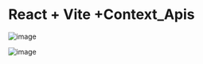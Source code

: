 # React + Vite +Context_Apis

![image](https://github.com/H1manshus0ni/themeToggler_ContextApi/assets/97780628/664bc51e-bb01-40c2-b01c-cc6f5de6ad6d)

![image](https://github.com/H1manshus0ni/themeToggler_ContextApi/assets/97780628/8aa9209b-e8a5-4321-8745-44847087eabc)


